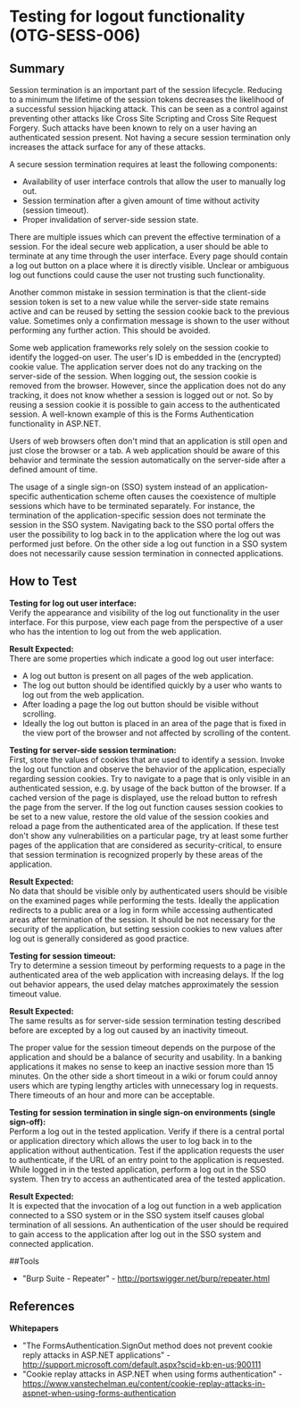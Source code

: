 # Testing for logout functionality (OTG-SESS-006)


## Summary
Session termination is an important part of the session lifecycle. Reducing to a minimum the lifetime of the session tokens decreases the likelihood of a successful session hijacking attack. This can be seen as a control against preventing other attacks like Cross Site Scripting and Cross Site Request Forgery. Such attacks have been known to rely on a user having an authenticated session present. Not having a secure session termination only increases the attack surface for any of these attacks.


A secure session termination requires at least the following components:

* Availability of user interface controls that allow the user to manually log out.
* Session termination after a given amount of time without activity (session timeout).
* Proper invalidation of server-side session state.


There are multiple issues which can prevent the effective termination of a session. For the ideal secure web application, a user should be able to terminate at any time through the user interface. Every page should contain a log out button on a place where it is directly visible. Unclear or ambiguous log out functions could cause the user not trusting such functionality.


Another common mistake in session termination is that the client-side session token is set to a new value while the server-side state remains active and can be reused by setting the session cookie back to the previous value. Sometimes only a confirmation message is shown to the user without performing any further action. This should be avoided.


Some web application frameworks rely solely on the session cookie to identify the logged-on user. The user's ID is embedded in the (encrypted) cookie value. The application server does not do any tracking on the server-side of the session. When logging out, the session cookie is removed from the browser. However, since the application does not do any tracking, it does not know whether a session is logged out or not. So by reusing a session cookie it is possible to gain access to the authenticated session. A well-known example of this is the Forms Authentication functionality in ASP.NET.


Users of web browsers often don't mind that an application is still open and just close the browser or a tab. A web application should be aware of this behavior and terminate the session automatically on the server-side after a defined amount of time.


The usage of a single sign-on (SSO) system instead of an application-specific authentication scheme often causes the coexistence of multiple sessions which have to be terminated separately. For instance, the termination of the application-specific session does not terminate the session in the SSO system. Navigating back to the SSO portal offers the user the possibility to log back in to the application where the log out was performed just before. On the other side a log out function in a SSO system does not necessarily cause session termination in connected applications.

## How to Test
**Testing for log out user interface:**<br>
Verify the appearance and visibility of the log out functionality in the user interface. For this purpose, view each page from the perspective of a user who has the intention to log out from the web application.


**Result Expected:**<br>
There are some properties which indicate a good log out user interface:
* A log out button is present on all pages of the web application.
* The log out button should be identified quickly by a user who wants to log out from the web application.
* After loading a page the log out button should be visible without scrolling.
* Ideally the log out button is placed in an area of the page that is fixed in the view port of the browser and not affected by scrolling of the content.


**Testing for server-side session termination:**<br>
First, store the values of cookies that are used to identify a session. Invoke the log out function and observe the behavior of the application, especially regarding session cookies. Try to navigate to a page that is only visible in an authenticated session, e.g. by usage of the back button of the browser. If a cached version of the page is displayed, use the reload button to refresh the page from the server. If the log out function causes session cookies to be set to a new value, restore the old value of the session cookies and reload a page from the authenticated area of the application. If these test don't show any vulnerabilities on a particular page, try at least some further pages of the application that are considered as security-critical, to ensure that session termination is recognized properly by these areas of the application.


**Result Expected:**<br>
No data that should be visible only by authenticated users should be visible on the examined pages while performing the tests. Ideally the application redirects to a public area or a log in form while accessing authenticated areas after termination of the session. It should be not necessary for the security of the application, but setting session cookies to new values after log out is generally considered as good practice.


**Testing for session timeout:**<br>
Try to determine a session timeout by performing requests to a page in the authenticated area of the web application with increasing delays. If the log out behavior appears, the used delay matches approximately the session timeout value.


**Result Expected:**<br>
The same results as for server-side session termination testing described before are excepted by a log out caused by an inactivity timeout.


The proper value for the session timeout depends on the purpose of the application and should be a balance of security and usability. In a banking applications it makes no sense to keep an inactive session more than 15 minutes. On the other side a short timeout in a wiki or forum could annoy users which are typing lengthy articles with unnecessary log in requests. There timeouts of an hour and more can be acceptable.


**Testing for session termination in single sign-on environments (single sign-off):**<br>
Perform a log out in the tested application. Verify if there is a central portal or application directory which allows the user to log back in to the application without authentication. Test if the application requests the user to authenticate, if the URL of an entry point to the application is requested. While logged in in the tested application, perform a log out in the SSO system. Then try to access an authenticated area of the tested application.


**Result Expected:**<br>
It is expected that the invocation of a log out function in a web application connected to a SSO system or in the SSO system itself causes global termination of all sessions. An authentication of the user should be required to gain access to the application after log out in the SSO system and connected application.


##Tools
* "Burp Suite - Repeater" - http://portswigger.net/burp/repeater.html

## References
**Whitepapers**
* "The FormsAuthentication.SignOut method does not prevent cookie reply attacks in ASP.NET applications" - http://support.microsoft.com/default.aspx?scid=kb;en-us;900111
* "Cookie replay attacks in ASP.NET when using forms authentication" - https://www.vanstechelman.eu/content/cookie-replay-attacks-in-aspnet-when-using-forms-authentication
<br>
